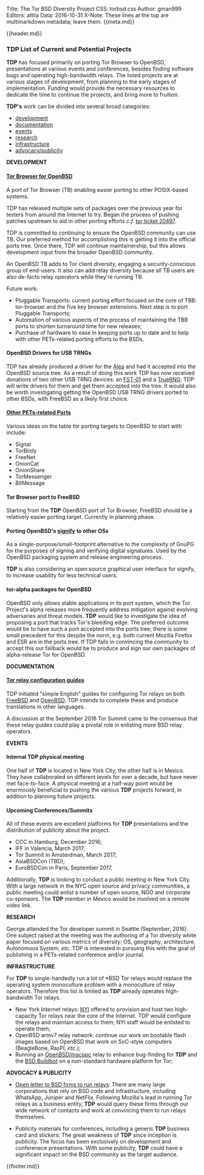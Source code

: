 Title: The Tor BSD Diversity Project
CSS: torbsd.css
Author: gman999
Editors: attila
Data: 2016-10-31
X-Note: These lines at the top are multimarkdown metadata; leave them.
{{meta.md}}

{{header.md}}

### TDP List of Current and Potential Projects ###

__TDP__ has focused primarily on porting Tor Browser to OpenBSD, presentations at various events and conferences, besides finding software bugs and operating high-bandwidth relays. The listed projects are at various stages of development, from planning to the early stages of implementation. Funding would provide the necessary resources to dedicate the time to continue the projects, and bring more to fruition.

__TDP's__ work can be divided into several broad categories:

* [development](#development)
* [documentation](#documentation)
* [events](#events)
* [research](#research)
* [infrastructure](#infrastructure)
* [advocacy/publicity](#advocacy)

<a id="development">__DEVELOPMENT__</a>

#### [Tor Browser for OpenBSD](https://github.com/torbsd/openbsd-ports/) ####

A port of Tor Browser (TB) enabling easier porting to other
POSIX-based systems.

TDP has released multiple sets of packages over the previous year for
testers from around the Internet to try.  Began the process of pushing patches
upstream to aid in other porting efforts _c.f._
[tor ticket 20497](https://trac.torproject.org/projects/tor/ticket/20497).

TDP is committed to continuing to ensure the OpenBSD community can use
TB. Our preferred method for accomplishing this is getting it into the
official ports tree. Once there, TDP will continue maintainership, but
this allows development input from the broader OpenBSD community.

An OpenBSD TB adds to Tor client diversity, engaging a
security-conscious group of end-users.  It also can add relay diversity
because all TB users are also de-facto relay operators while they're
running TB.

Future work:

* Pluggable Transports: current porting effort focused on the core of TBB: tor-browser and the five key browser extensions.  Next step is to port Pluggable Transports;
* Automation of various aspects of the process of maintaining the TBB ports to shorten turnaround time for new releases;
* Purchase of hardware to ease in keeping ports up to date and to help with other PETs-related porting efforts to the BSDs.

#### OpenBSD Drivers for USB TRNGs ####

TDP has already produced a driver for the [Alea](https://www.araneus.fi/products/alea2/en/) and had it accepted into the OpenBSD source tree.  As a result of doing this work TDP has now received donations of two other USB TRNG devices: an [FST-01](wiki.seeedstudio.com/wiki/FST-01) and a [TrueRNG](http://ubld.it/products/truerng-hardware-random-number-generator/).  TDP will write drivers for them and get them accepted into the tree.  It would also be worth investigating getting the OpenBSD USB TRNG drivers ported to other BSDs, with FreeBSD as a likely first choice.

#### [Other PETs-related Ports](porting-pets.html) ####

Various ideas on the table for porting targets to OpenBSD to start
with include:

* Signal
* TorBirdy
* FreeNet
* OnionCat
* OnionShare
* TorMessenger
* BitMessage

#### Tor Browser port to FreeBSD ####

Starting from the __TDP__ OpenBSD port of Tor Browser, FreeBSD should be a relatively easier porting target.  Currently in planning phase.

#### Porting OpenBSD's [signify](http://man.openbsd.org/signify) to other OSs ####

As a single-purpose/small-footprint alternative to the complexity of
GnuPG for the purposes of signing and verifying digital signatures.
Used by the OpenBSD packaging system and release engineering process.

__TDP__ is also considering an open source graphical user interface for signify, to increase usability for less technical users.

#### tor-alpha packages for OpenBSD ####

OpenBSD only allows stable applications in its port system, which the Tor Project's alpha releases more frequently address mitigation against evolving adversaries and threat models.  __TDP__ would like to investigate the idea of proposing a port that tracks Tor's bleeding edge.  The preferred outcome would be to have such a port accepted into the ports tree; there is some small precedent for this despite the norm, e.g. both current Mozilla Firefox and ESR are in the ports tree.  If TDP fails in convincing the community to accept this our fallback would be to produce and sign our own packages of alpha-release Tor for OpenBSD.

<a id="documentation">__DOCUMENTATION__</a>

#### [Tor relay configuration guides](relay-guides.html) ####

TDP initiated "simple English" guides for configuring Tor relays on
both [FreeBSD](fbsd-relays.html) and [OpenBSD](obsd-relays.html).  TDP
intends to complete these and produce translations in other languages.

A discussion at the September 2016 Tor Summit came to the consensus that these relay guides could play a pivotal role in enlisting more BSD relay operators.

<a id="events">__EVENTS__</a>

#### Internal TDP physical meeting ####

One half of  __TDP__ is located in New York City, the other half is in Mexico. They have collaborated on different levels for over a decade, but have never met face-to-face. A physical meeting at a half-way point would be enormously beneficial to pushing the various __TDP__ projects forward, in addition to planning future projects.

#### Upcoming Conferences/Summits ####

All of these events are excellent platforms for __TDP__ presentations and the distribution of publicity about the project.

* CCC in Hamburg, December 2016;
* IFF in Valencia, March 2017;
* Tor Summit in Amsterdman, March 2017;
* AsiaBSDCon (TBD);
* EuroBSDCon in Paris, September 2017.

Additionally, __TDP__ is looking to conduct a public meeting in New York City. With a large network in the NYC open source and privacy communities, a public meeting could enlist a number of open source, NGO and corporate co-sponsors. The __TDP__ member in Mexico would be involved on a remote video link.


<a id="research">__RESEARCH__</a>

George attended the Tor developer summit in Seattle (September, 2016).
One subject raised at the meeting was the authoring of a Tor diversity
white paper focused on various metrics of diversity: OS, geography,
architecture, Autonomous System, _etc._  TDP is interested in pursuing
this with the goal of publishing in a PETs-related conference and/or
journal.

<a id="infrastructure">__INFRASTRUCTURE__</a>

For __TDP__ to single-handedly run a lot of *BSD Tor relays would replace the operating system monoculture problem with a monoculture of relay operators. Therefore this list is limited as __TDP__ already operates high-bandwidth Tor relays.

* New York Internet relays: [NYI](https://nyi.net/) offered to provision and host two high-capacity Tor relays near the core of the Internet.  TDP would configure the relays and maintain access to them; NYI staff would be enlisted to operate them;
* OpenBSD armv7 relay network: continue our work on bootable flash images based on OpenBSD that work on SoC-style computers (BeagleBone, RasPI, _etc_.);
* Running an [OpenBSD/macppc](https://www.openbsd.org/macppc.html) relay to enhance bug-finding for __TDP__ and the [BSD Buildbot](https://buildbot.pixelminers.net/) on a non-standard hardware platform for Tor;

<a id="advocacy">__ADVOCACY & PUBLICITY__</a>

* [Open letter to BSD firms to run relays](https://torbsd.github.io/corp-relays.html): There are many large corporations that rely on BSD code and infrastructure, including WhatsApp, Juniper and NetFlix. Following Mozilla's lead in running Tor relays as a business entity, __TDP__ would query these firms through our wide network of contacts and work at convincing them to run relays themselves.

* Publicity materials for conferences, including a generic __TDP__ business card and stickers: The great weakness of __TDP__ since inception is publicity. The focus has been exclusively on development and conferenece presentations. With some publicity, __TDP__ could have a significant impact on the BSD community as the target audience.

{{footer.md}}
